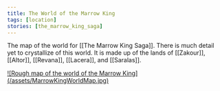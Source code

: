 ```yaml
---
title: The World of the Marrow King
tags: [location]
stories: [the_marrow_king_saga]
---
```


The map of the world for [[The Marrow King Saga]]. There is much detail yet to crystallize of this world. It is made up of the lands of [[Zakour]], [[Altor]], [[Revana]], [[Lacera]], and [[Saralas]].

<a href="/assets/MarrowKingWorldMap.jpg" class="img-link" title="Marrow King world map">
![Rough map of the world of the Marrow King](/assets/MarrowKingWorldMap.jpg)
</a>
